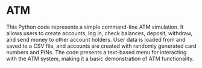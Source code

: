 # ATM

This Python code represents a simple command-line ATM simulation. It allows users to create accounts, log in, check balances, deposit, withdraw, and send money to other account holders. User data is loaded from and saved to a CSV file, and accounts are created with randomly generated card numbers and PINs. The code presents a text-based menu for interacting with the ATM system, making it a basic demonstration of ATM functionality. 
